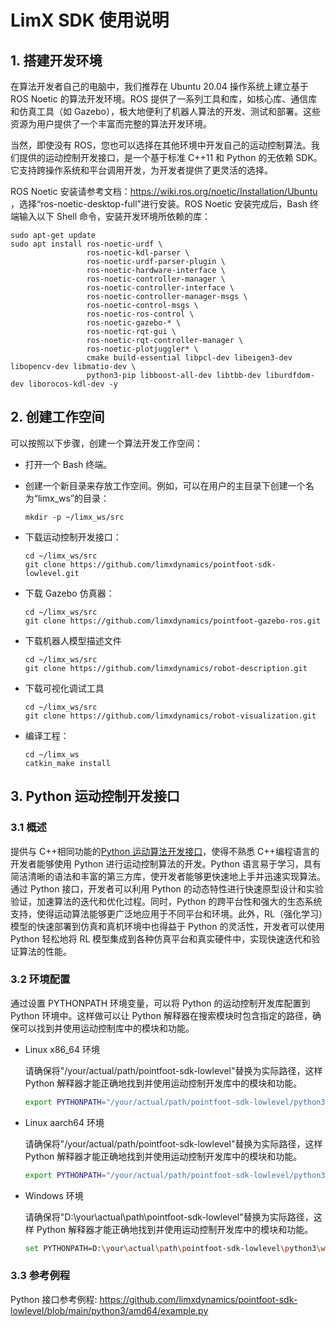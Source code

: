 # LimX SDK 使用说明

## 1. 搭建开发环境

在算法开发者自己的电脑中，我们推荐在 Ubuntu 20.04 操作系统上建立基于 ROS Noetic 的算法开发环境。ROS 提供了一系列工具和库，如核心库、通信库和仿真工具（如 Gazebo），极大地便利了机器人算法的开发、测试和部署。这些资源为用户提供了一个丰富而完整的算法开发环境。

当然，即使没有 ROS，您也可以选择在其他环境中开发自己的运动控制算法。我们提供的运动控制开发接口，是一个基于标准 C++11 和 Python 的无依赖 SDK。它支持跨操作系统和平台调用开发，为开发者提供了更灵活的选择。

ROS Noetic 安装请参考文档：https://wiki.ros.org/noetic/Installation/Ubuntu ，选择“ros-noetic-desktop-full”进行安装。ROS Noetic 安装完成后，Bash 终端输入以下 Shell 命令，安装开发环境所依赖的库：

```
sudo apt-get update
sudo apt install ros-noetic-urdf \
                 ros-noetic-kdl-parser \
                 ros-noetic-urdf-parser-plugin \
                 ros-noetic-hardware-interface \
                 ros-noetic-controller-manager \
                 ros-noetic-controller-interface \
                 ros-noetic-controller-manager-msgs \
                 ros-noetic-control-msgs \
                 ros-noetic-ros-control \
                 ros-noetic-gazebo-* \
                 ros-noetic-rqt-gui \
                 ros-noetic-rqt-controller-manager \
                 ros-noetic-plotjuggler* \
                 cmake build-essential libpcl-dev libeigen3-dev libopencv-dev libmatio-dev \
                 python3-pip libboost-all-dev libtbb-dev liburdfdom-dev liborocos-kdl-dev -y
```

## 2. 创建工作空间

可以按照以下步骤，创建一个算法开发工作空间：

- 打开一个 Bash 终端。

- 创建一个新目录来存放工作空间。例如，可以在用户的主目录下创建一个名为“limx_ws”的目录：

  ```
  mkdir -p ~/limx_ws/src
  ```

- 下载运动控制开发接口：

  ```
  cd ~/limx_ws/src
  git clone https://github.com/limxdynamics/pointfoot-sdk-lowlevel.git
  ```

- 下载 Gazebo 仿真器：

  ```
  cd ~/limx_ws/src
  git clone https://github.com/limxdynamics/pointfoot-gazebo-ros.git
  ```

- 下载机器人模型描述文件

  ```
  cd ~/limx_ws/src
  git clone https://github.com/limxdynamics/robot-description.git
  ```

- 下载可视化调试工具

  ```
  cd ~/limx_ws/src
  git clone https://github.com/limxdynamics/robot-visualization.git
  ```

- 编译工程：

  ```
  cd ~/limx_ws
  catkin_make install
  ```


## 3. Python 运动控制开发接口

### 3.1 概述

提供与 C++相同功能的[Python 运动算法开发接口](https://github.com/limxdynamics/pointfoot-sdk-lowlevel/tree/main/python3)，使得不熟悉 C++编程语言的开发者能够使用 Python 进行运动控制算法的开发。Python 语言易于学习，具有简洁清晰的语法和丰富的第三方库，使开发者能够更快速地上手并迅速实现算法。通过 Python 接口，开发者可以利用 Python 的动态特性进行快速原型设计和实验验证，加速算法的迭代和优化过程。同时，Python 的跨平台性和强大的生态系统支持，使得运动算法能够更广泛地应用于不同平台和环境。此外，RL（强化学习）模型的快速部署到仿真和真机环境中也得益于 Python 的灵活性，开发者可以使用 Python 轻松地将 RL 模型集成到各种仿真平台和真实硬件中，实现快速迭代和验证算法的性能。

### 3.2 环境配置

通过设置 PYTHONPATH 环境变量，可以将 Python 的运动控制开发库配置到 Python 环境中。这样做可以让 Python 解释器在搜索模块时包含指定的路径，确保可以找到并使用运动控制库中的模块和功能。

- Linux x86_64 环境

  请确保将"/your/actual/path/pointfoot-sdk-lowlevel"替换为实际路径，这样 Python 解释器才能正确地找到并使用运动控制开发库中的模块和功能。

  ```Bash
  export PYTHONPATH="/your/actual/path/pointfoot-sdk-lowlevel/python3/amd64:$PYTHONPATH"
  ```

- Linux aarch64 环境

  请确保将"/your/actual/path/pointfoot-sdk-lowlevel"替换为实际路径，这样 Python 解释器才能正确地找到并使用运动控制开发库中的模块和功能。

  ```Bash
  export PYTHONPATH="/your/actual/path/pointfoot-sdk-lowlevel/python3/aarch64:$PYTHONPATH"
  ```

- Windows 环境

  请确保将"D:\your\actual\path\pointfoot-sdk-lowlevel"替换为实际路径，这样 Python 解释器才能正确地找到并使用运动控制开发库中的模块和功能。

  ```bash
  set PYTHONPATH=D:\your\actual\path\pointfoot-sdk-lowlevel\python3\win;%PYTHONPATH%
  ```

### 3.3 参考例程

Python 接口参考例程: https://github.com/limxdynamics/pointfoot-sdk-lowlevel/blob/main/python3/amd64/example.py
